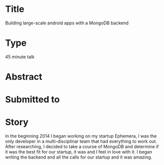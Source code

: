 # Title

Building large-scale android apps with a MongoDB backend

# Type

45 minute talk

# Abstract

# Submitted to


# Story

In the beginning 2014 I began working on my startup Ephemera, I was the only developer in a multi-disciplinar team that had everything to work out. After researching, I decided to take a course of MongoDB and determine if it was the best fit for our startup, it was and I feel in love with it.
I began writing the backend and all the calls for our startup and it was amazing.
